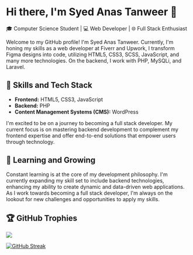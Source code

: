 # Hi there, I'm Syed Anas Tanweer 👋

🎓 Computer Science Student | 💻 Web Developer | 🌐 Full Stack Enthusiast

Welcome to my GitHub profile! I'm Syed Anas Tanweer. Currently, I'm honing my skills as a web developer at Fiverr and Upwork,
I transform Figma designs into code, utilizing HTML5, CSS3, SCSS, JavaScript, and many more technologies. On the backend, I work with PHP, MySQLi, and Laravel.

## 🚀 Skills and Tech Stack

- **Frontend:** HTML5, CSS3, JavaScript
- **Backend:** PHP
- **Content Management Systems (CMS):** WordPress

I'm excited to be on a journey to becoming a full stack developer. My current focus is on mastering backend development to complement my frontend expertise and offer end-to-end solutions that empower users through technology.

## 🌱 Learning and Growing

Constant learning is at the core of my development philosophy. I'm currently expanding my skill set to include backend technologies, enhancing my ability to create dynamic and data-driven web applications. As I work towards becoming a full stack developer, I'm always on the lookout for new challenges and opportunities to apply my skills.

## 🏆 GitHub Trophies
![](https://github-profile-trophy.vercel.app/?username=syedanastanweer)

[![GitHub Streak](https://streak-stats.demolab.com?user=syedanastanweer&theme=dark)](https://git.io/streak-stats)
